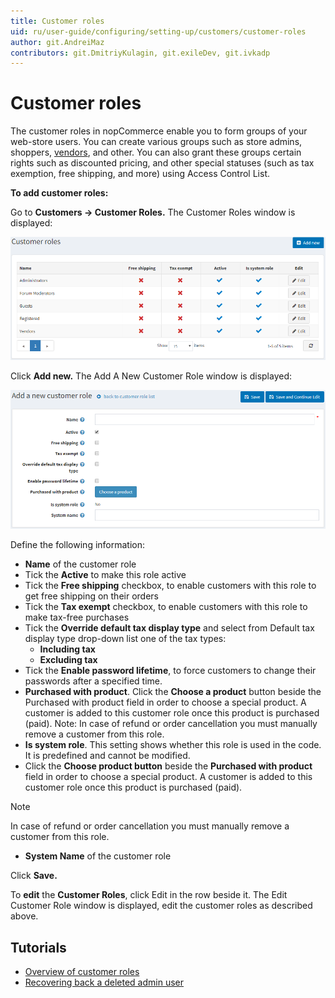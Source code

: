 ```yaml
---
title: Customer roles
uid: ru/user-guide/configuring/setting-up/customers/customer-roles
author: git.AndreiMaz
contributors: git.DmitriyKulagin, git.exileDev, git.ivkadp
---
```

# Customer roles

The customer roles in nopCommerce enable you to form groups of your web-store users. You can create various groups such as store admins, shoppers, [vendors](xref:ru/user-guide/configuring/setting-up/customers/vendors/index), and other. You can also grant these groups certain rights such as discounted pricing, and other special statuses (such as tax exemption, free shipping, and more) using Access Control List.

**To add customer roles:**

Go to **Customers → Customer Roles.** The Customer Roles window is displayed:

![customerroles](_static/customer-roles/customerroles1.png)

Click **Add new.** The Add A New Customer Role window is displayed:

![addcustomerrole](_static/customer-roles/customerroles2.png)

Define the following information:

* **Name** of the customer role
* Tick the **Active** to make this role active
* Tick the **Free shipping** checkbox, to enable customers with this role to get free shipping on their orders
* Tick the **Tax exempt** checkbox, to enable customers with this role to make tax-free purchases
* Tick the **Override default tax display type** and select from Default tax display type drop-down list one of the tax types:
  * **Including tax**
  * **Excluding tax**
* Tick the **Enable password lifetime**, to force customers to change their passwords after a specified time.
* **Purchased with product**. Click the **Choose a product** button beside the Purchased with product field in order to choose a special product. A customer is added to this customer role once this product is purchased (paid). Note: In case of refund or order cancellation you must manually remove a customer from this role.
* **Is system role**. This setting shows whether this role is used in the code. It is predefined and cannot be modified.
* Click the **Choose product button** beside the **Purchased with product** field in order to choose a special product. A customer is added to this customer role once this product is purchased (paid).

> [!NOTE]
>  In case of refund or order cancellation you must manually remove a customer from this role.

* **System Name** of the customer role

Click **Save.**

 To **edit** the **Customer Roles**, click Edit in the row beside it. The Edit Customer Role window is displayed, edit the customer roles as described above.

## Tutorials

* [Overview of customer roles](https://www.youtube.com/watch?v=3vdIDNIYFIQ)
* [Recovering back a deleted admin user](https://www.youtube.com/watch?v=D45WkrbaA38)
